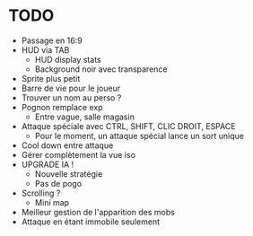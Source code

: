 # TODO
- Passage en 16:9
- HUD via TAB
  - HUD display stats
  - Background noir avec transparence
- Sprite plus petit
- Barre de vie pour le joueur
- Trouver un nom au perso ?
- Pognon remplace exp
  - Entre vague, salle magasin 
- Attaque spéciale avec CTRL, SHIFT, CLIC DROIT, ESPACE
  - Pour le moment, un attaque spécial lance un sort unique
- Cool down entre attaque
- Gérer complètement la vue iso
- UPGRADE IA !
  - Nouvelle stratégie
  - Pas de pogo
- Scrolling ?
  - Mini map
- Meilleur gestion de l'apparition des mobs
- Attaque en étant immobile seulement

